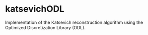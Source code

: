 # katsevichODL
Implementation of the Katsevich reconstruction algorithm using the Optimized Discretization Library (ODL).
